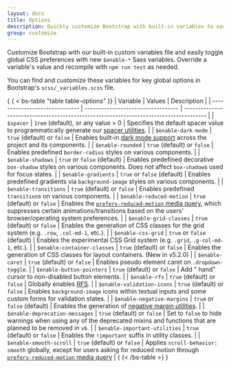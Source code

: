 ```yaml
---
layout: docs
title: Options
description: Quickly customize Bootstrap with built-in variables to easily toggle global CSS preferences for controlling style and behavior.
group: customize
---
```


Customize Bootstrap with our built-in custom variables file and easily toggle
global CSS preferences with new `$enable-*` Sass variables. Override a
variable's value and recompile with `npm run test` as needed.

You can find and customize these variables for key global options in Bootstrap's
`scss/_variables.scss` file.

{ { < bs-table "table table-options" }}
| Variable | Values | Description |
| ------------------------------ | ---------------------------------- | -------------------------------------------------------------------------------------- |
| `$spacer`                      | `1rem` (default), or any value > 0 |
Specifies the default spacer value to programmatically generate
our [spacer utilities](../utilities/spacing.md). |
| `$enable-dark-mode`            | `true` (default) or `false`        | Enables
built-in [dark mode support](color-modes.md#dark-mode)
across the project and its components. |
| `$enable-rounded`              | `true` (default) or `false`        | Enables
predefined `border-radius` styles on various components. |
| `$enable-shadows`              | `true` or `false` (default)        | Enables
predefined decorative `box-shadow` styles on various components. Does not affect
`box-shadow`s used for focus states. |
| `$enable-gradients`            | `true` or `false` (default)        | Enables
predefined gradients via `background-image` styles on various components. |
| `$enable-transitions`          | `true` (default) or `false`        | Enables
predefined `transition`s on various components. |
| `$enable-reduced-motion`       | `true` (default) or `false`        | Enables
the [`prefers-reduced-motion` media query](../comecando/acessibilidade.md#movimento-reduzido), which suppresses certain
animations/transitions based on the users' browser/operating system
preferences. |
| `$enable-grid-classes`         | `true` (default) or `false`        | Enables
the generation of CSS classes for the grid system (e.g. `.row`, `.col-md-1`,
etc.). |
| `$enable-css-grid`             | `true` or `false` (default)        | Enables
the experimental CSS Grid system (e.g. `.grid`, `.g-col-md-1`, etc.). |
| `$enable-container-classes`    | `true` (default) or `false`        | Enables
the generation of CSS classes for layout containers. (New in v5.2.0) |
| `$enable-caret`                | `true` (default) or `false`        | Enables
pseudo element caret on `.dropdown-toggle`. |
| `$enable-button-pointers`      | `true` (default) or `false`        | Add "
hand" cursor to non-disabled button elements. |
| `$enable-rfs`                  | `true` (default) or `false`        | Globally
enables [RFS](../getting-started/rfs.md). |
| `$enable-validation-icons`     | `true` (default) or `false`        | Enables
`background-image` icons within textual inputs and some custom forms for
validation states. |
| `$enable-negative-margins`     | `true` or `false` (default)        | Enables
the generation of [negative margin utilities](../utilities/spacing.md#negative-margin). |
| `$enable-deprecation-messages` | `true` (default) or `false`        | Set to
`false` to hide warnings when using any of the deprecated mixins and functions
that are planned to be removed in `v6`. |
| `$enable-important-utilities`  | `true` (default) or `false`        | Enables
the `!important` suffix in utility classes. |
| `$enable-smooth-scroll`        | `true` (default) or `false`        | Applies
`scroll-behavior: smooth` globally, except for users asking for reduced motion
through [`prefers-reduced-motion` media query](../comecando/acessibilidade.md#movimento-reduzido) |
{ {< /bs-table >} }
